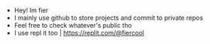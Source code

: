 - Hey! Im fier
- I mainly use github to store projects and commit to private repos
- Feel free to check whatever's public tho
- I use repl it too | https://replit.com/@fiercool


<!---
fiercool/fiercool is a ✨ special ✨ repository because its `README.md` (this file) appears on your GitHub profile.
You can click the Preview link to take a look at your changes.
--->
